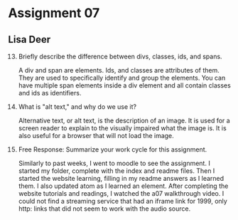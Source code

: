 # Assignment 07
## Lisa Deer

13. Briefly describe the difference between divs, classes, ids, and spans.

      A div and span are elements. Ids, and classes are attributes of them. They are used to specifically identify and group the elements. You can have multiple span elements inside a div element and all contain classes and ids as identifiers.


14. What is "alt text," and why do we use it?

      Alternative text, or alt text, is the description of an image. It is used for a screen reader to explain to the visually impaired what the image is. It is also useful for a browser that will not load the image.


15. Free Response: Summarize your work cycle for this assignment.

      Similarly to past weeks, I went to moodle to see the assignment. I started my folder, complete with the index and readme files. Then I started the website learning, filling in my readme answers as I learned them. I also updated atom as I learned an element. After completing the website tutorials and readings, I watched the a07 walkthrough video. I could not find a streaming service that had an iframe link for 1999, only http: links that did not seem to work with the audio source.
